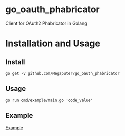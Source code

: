 # go_oauth_phabricator
Client for OAuth2 Phabricator in Golang

Installation and Usage
=============


Install
---------------
    go get -v github.com/Megaputer/go_oauth_phabricator

Usage
---------------
    go run cmd/example/main.go 'code_value'

Example
-------
[Example](cmd/example/main.go)
